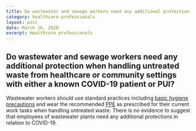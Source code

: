 ```yaml
---
title: Do wastewater and sewage workers need any additional protection when handling untreated waste from healthcare or community settings with either a known COVID-19 patient or PUI?
category: healthcare-professionals
layout: post
date: March 16, 2020
excerpt: Healthcare professionals
---
```


## Do wastewater and sewage workers need any additional protection when handling untreated waste from healthcare or community settings with either a known COVID-19 patient or PUI? ##

Wastewater workers should use standard practices including <a href="https://www.cdc.gov/healthywater/global/sanitation/workers_handlingwaste.html"> basic hygiene precautions</a> and wear the recommended <a href="https://www.cdc.gov/healthywater/global/sanitation/workers_handlingwaste.html"> 
PPE</a> as prescribed for their current work tasks when handling untreated waste. There is no evidence to suggest that employees of wastewater plants need any additional protections in relation to COVID-19.
